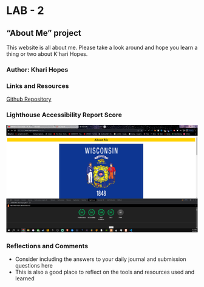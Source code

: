 # LAB - 2

## “About Me” project

This website is all about me. Please take a look around and hope you learn a thing or two about K'hari Hopes.

### Author: Khari Hopes

### Links and Resources

[Github Repository](https://github.com/khari-hopes/class-02)


### Lighthouse Accessibility Report Score

![Lighthouse Report](img/lighthouse.png)

### Reflections and Comments

* Consider including the answers to your daily journal and submission questions here
* This is also a good place to reflect on the tools and resources used and learned
